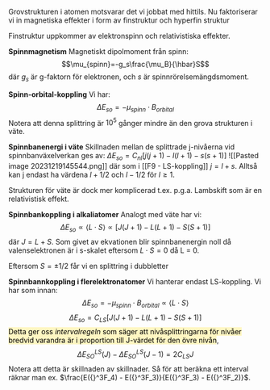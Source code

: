 Grovstrukturen i atomen motsvarar det vi jobbat med hittils. Nu faktoriserar vi in magnetiska effekter i form av finstruktur och hyperfin struktur

Finstruktur uppkommer av elektronspinn och relativistiska effekter.

**Spinnmagnetism**
Magnetiskt dipolmoment från spinn:
$$\mu_{spinn}=-g_s\frac{\mu_B}{\hbar}S$$
där $g_s$ är g-faktorn för elektronen, och $s$ är spinnrörelsemängdsmoment.

**Spinn-orbital-koppling**
Vi har:
$$\Delta E_{so} = -\mu_{spinn} \cdot B_{orbital}$$
Notera att denna splittring är $10^5$ gånger mindre än den grova strukturen i väte.

**Spinnbanenergi i väte**
Skillnaden mellan de splittrade j-nivåerna vid spinnbanväxelverkan ges av:
$\Delta E_{so} = C_{nl}[j(j+1)-l(l+1)-s(s+1)]$
![[Pasted image 20231219145544.png]]
där som i [[F9 - LS-koppling]] $j = l + s$. Alltså kan j endast ha värdena $l + 1/2$ och $l - 1/2$ för $l \geq 1$.

Strukturen för väte är dock mer komplicerad t.ex. p.g.a. Lambskift som är en relativistisk effekt.

**Spinnbankoppling i alkaliatomer**
Analogt med väte har vi:
$$\Delta E_{so} \propto \langle L\cdot S \rangle \propto [J(J+1) - L(L+1) - S(S+1)]$$
där $J = L + S$.
Som givet av ekvationen blir spinnbanenergin noll då valenselektronen är i s-skalet eftersom $L \cdot S = 0$ då L = 0.

Eftersom $S = \pm 1/2$ får vi en splittring i dubbletter

**Spinnbannkoppling i flerelektronatomer**
Vi hanterar endast LS-koppling.
Vi har som innan:
$$\Delta E_{so} = -\mu_{spinn} \cdot B_{orbital} \propto \langle L\cdot S \rangle $$
$$\Delta E_{so} = C_{LS}[J(J+1) - L(L+1) - S(S+1)]$$
<mark style="background: #FFF3A3A6;">Detta ger oss *intervalregeln* som säger att nivåsplittringarna för nivåer bredvid varandra är i proportion till J-värdet för den övre nivån</mark>,
$$\Delta E^{LS}_{SO}(J) - \Delta E^{LS}_{SO}(J-1) = 2C_{LS}J$$
Notera att detta är skillnaden av skillnader. Så för att beräkna ett interval räknar man ex. $\frac{E({}^3F_4) - E({}^3F_3)}{E({}^3F_3) - E({}^3F_2)}$.

